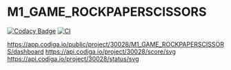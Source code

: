 # M1_GAME_ROCKPAPERSCISSORS

[![Codacy Badge](https://api.codacy.com/project/badge/Grade/f47ddc3f5a7b46cda42189e781f39670)](https://app.codacy.com/gh/Bhanugprakash/M1_GAME_ROCKPAPERSCISSORS?utm_source=github.com&utm_medium=referral&utm_content=Bhanugprakash/M1_GAME_ROCKPAPERSCISSORS&utm_campaign=Badge_Grade_Settings)
[![CI](https://github.com/Bhanugprakash/M1_GAME_ROCKPAPERSCISSORS/actions/workflows/blank.yml/badge.svg)](https://github.com/Bhanugprakash/M1_GAME_ROCKPAPERSCISSORS/actions/workflows/blank.yml)


https://app.codiga.io/public/project/30028/M1_GAME_ROCKPAPERSCISSORS/dashboard
https://api.codiga.io/project/30028/score/svg
https://api.codiga.io/project/30028/status/svg
